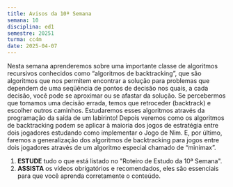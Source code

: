 ```yaml
---
title: Avisos da 10ª Semana
semana: 10
disciplina: ed1
semestre: 20251
turma: cc4m
date: 2025-04-07
---
```


Nesta semana aprenderemos sobre uma importante classe de algoritmos recursivos
conhecidos como “algoritmos de backtracking”, que são algoritmos que nos
permitem encontrar a solução para problemas que dependem de uma seqüência de
pontos de decisão nos quais, a cada decisão, você pode se aproximar ou se
afastar da solução. Se percebermos que tomamos uma decisão errada, temos que
retroceder (backtrack) e escolher outros caminhos. Estudaremos esses algoritmos
através da programação da saída de um labirinto! Depois veremos como os
algoritmos de backtracking podem se aplicar à maioria dos jogos de estratégia
entre dois jogadores estudando como implementar o Jogo de Nim. E, por último,
faremos a generalização dos algoritmos de backtracking para jogos entre dois
jogadores através de um algoritmo especial chamado de “minimax”.

1. **ESTUDE** tudo o que está listado no "Roteiro de Estudo da 10ª Semana".
1. **ASSISTA** os vídeos obrigatórios e recomendados, eles são essenciais para
   que você aprenda corretamente o conteúdo.
